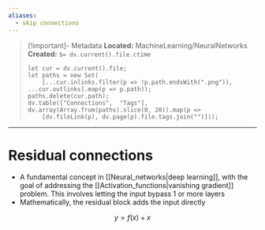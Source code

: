 ```yaml
---
aliases:
  - skip connections
---
```


> [!important]- Metadata
> **Located:** MachineLearning/NeuralNetworks
> **Created:** `$= dv.current().file.ctime`
> ```dataviewjs
> let cur = dv.current().file;
> let paths = new Set(
>     [...cur.inlinks.filter(p => !p.path.endsWith(".png")), ...cur.outlinks].map(p => p.path));
> paths.delete(cur.path);
> dv.table(["Connections",  "Tags"], dv.array(Array.from(paths).slice(0, 20)).map(p =>
>     [dv.fileLink(p), dv.page(p).file.tags.join("")]));
> ```

___
# Residual connections
- A fundamental concept in [[Neural_networks|deep learning]], with the goal of addressing the [[Activation_functions|vanishing gradient]] problem. This involves letting the input bypass 1 or more layers
- Mathematically, the residual block adds the input directly 



$$y=f(x)+x$$
